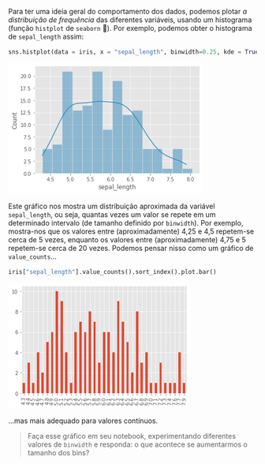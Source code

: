 Para ter uma ideia geral do comportamento dos dados, podemos plotar _a distribuição de frequência_ das diferentes variáveis, usando um histograma (função `histplot` de `seaborn` 🐚). Por exemplo, podemos obter o histograma de `sepal_length` assim:


```python
sns.histplot(data = iris, x = "sepal_length", binwidth=0.25, kde = True)
```

<img src="https://raw.githubusercontent.com/MumukiProject/mumuki-guia-python3-clustering/master/assets/sepal_length_hist_1672517852231.png" alt="sepal_length_hist_1672517852231.png" width="auto" height="auto">

Este gráfico nos mostra um distribuição aproximada da variável `sepal_length`, ou seja, quantas vezes um valor se repete em um determinado intervalo (de tamanho definido por `binwidth`). Por exemplo, mostra-nos que os valores entre (aproximadamente) 4,25 e 4,5 repetem-se cerca de 5 vezes, enquanto os valores entre (aproximadamente) 4,75 e 5 repetem-se cerca de 20 vezes. Podemos pensar nisso como um gráfico de `value_counts`...

```python
iris["sepal_length"].value_counts().sort_index().plot.bar()
```

<img src="https://raw.githubusercontent.com/MumukiProject/mumuki-guia-python3-clustering/master/assets/sepal_length_vc_1672518543133.png" alt="sepal_length_vc_1672518543133.png" width="auto" height="auto">

...mas mais adequado para valores contínuos.

> Faça esse gráfico em seu notebook, experimentando diferentes valores de `binwidth` e responda: o que acontece se aumentarmos o tamanho dos bins?
